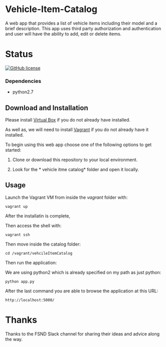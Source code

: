 # Vehicle-Item-Catalog

A web app that provides a list of vehicle items including their model and a brief description. This app uses third party authorization and authentication and user will have the ability to add, edit or delete items.

# Status

[![GitHub license](https://img.shields.io/badge/license-MIT-blue.svg)](https://raw.githubusercontent.com/BlackrockDigital/startbootstrap-blog-post/master/LICENSE)

### Dependencies

* python2.7

## Download and Installation

Please install [Virtual Box](https://www.virtualbox.org/wiki/Downloads) if you do not already have installed.

As well as, we will need to install [Vagrant](https://www.vagrantup.com/downloads.html) if you do not already have it installed.

To begin using this web app choose one of the following options to get started:

1. Clone or download this repository to your local environment.

2. Look for the * vehicle itme catalog* folder and open it locally.

## Usage

Launch the Vagrant VM from inside the *vagrant* folder with:

`vagrant up`

After the installatin is complete,

Then access the shell with:

`vagrant ssh`

Then move inside the catalog folder:

`cd /vagrant/vehcileItemCatalog`

Then run the application:

We are using python2 which is already specified on my path as just python:

`python app.py`

After the last command you are able to browse the application at this URL:

`http://localhost:5000/`


# Thanks
    
Thanks to the FSND Slack channel for sharing their ideas and advice along the way.


